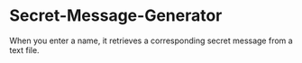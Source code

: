 # Secret-Message-Generator
 When you enter a name, it retrieves a corresponding secret message from a text file.
